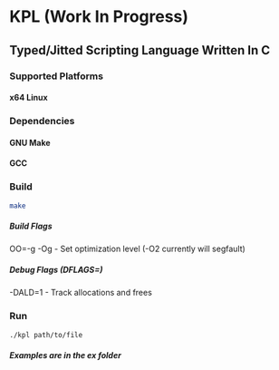 # KPL (Work In Progress)

## Typed/Jitted Scripting Language Written In C

### Supported Platforms

#### x64 Linux

### Dependencies

#### GNU Make
#### GCC

### Build

```bash
make
```
##### Build Flags

OO=-g -Og - Set optimization level (-O2 currently will segfault)

##### Debug Flags (DFLAGS=)

-DALD=1 - Track allocations and frees

### Run

```bash
./kpl path/to/file
```
##### Examples are in the ex folder
